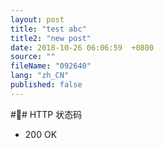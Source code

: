 ```yaml
---
layout: post
title: "test abc"
title2: "new post"
date: 2018-10-26 06:06:59  +0800
source: ""
fileName: "092640"
lang: "zh_CN"
published: false
---
```


## HTTP 状态码

- 200 OK
